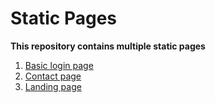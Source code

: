 # Static Pages

**This repository contains multiple static pages**

1. [Basic login page](https://shuklaji02.github.io/static_pages/Avengers%20landing%20page/index.html)  
2. [Contact page](https://shuklaji02.github.io/static_pages/Contact%20page/index.html)
3. [Landing page](https://shuklaji02.github.io/static_pages/Space%20tourism/index.html)


